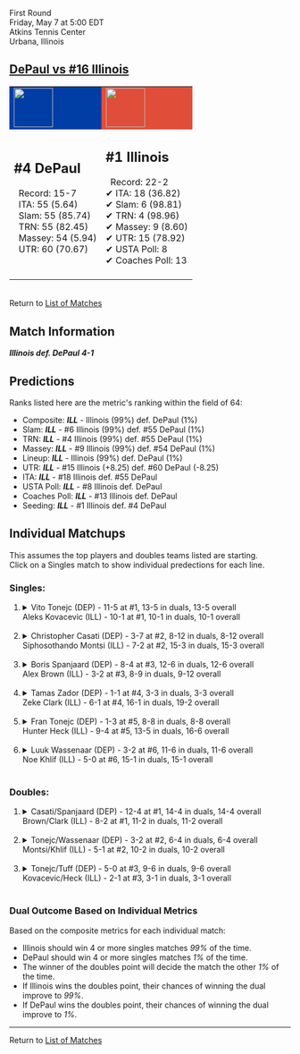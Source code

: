 First Round  
Friday, May 7 at 5:00 EDT  
Atkins Tennis Center  
Urbana, Illinois  
## [DePaul vs #16 Illinois](https://www.ncaa.com/game/5833373)  

<table><tr style="background-color: #d9d9d9 !important"><td style="background-color: #003DA5 !important"><img src="https://www.ncaa.com/sites/default/files/images/logos/schools/d/depaul.70.png" width="70" height="70" /></td><td style="background-color: #E04E39 !important"><img src="https://www.ncaa.com/sites/default/files/images/logos/schools/i/illinois.70.png" width="70" height="70" /></td></tr><tr>
<td>  

<h2>#4 DePaul</h2>  
&nbsp; Record: 15-7<br>  
&nbsp; ITA: 55 (5.64)<br>  
&nbsp; Slam: 55 (85.74)<br>  
&nbsp; TRN: 55 (82.45)<br>  
&nbsp; Massey: 54 (5.94)<br>  
&nbsp; UTR: 60 (70.67)<br>  
<br>  

</td>
<td>  

<h2>#1 Illinois</h2>  
&nbsp; Record: 22-2<br>  
&#10004; ITA: 18 (36.82)<br>  
&#10004; Slam: 6 (98.81)<br>  
&#10004; TRN: 4 (98.96)<br>  
&#10004; Massey: 9 (8.60)<br>  
&#10004; UTR: 15 (78.92)<br>  
&#10004; USTA Poll: 8<br>  
&#10004; Coaches Poll: 13<br>  
<br>  

</td>
</tr></table>  


<br>Return to [List of Matches](../index.md)  

## Match Information  
***Illinois def. DePaul 4-1***  

## Predictions  

Ranks listed here are the metric's ranking within the field of 64:  
- Composite: ***ILL*** - Illinois (99%) def. DePaul (1%)  
- Slam: ***ILL*** - #6 Illinois (99%) def. #55 DePaul (1%)  
- TRN: ***ILL*** - #4 Illinois (99%) def. #55 DePaul (1%)  
- Massey: ***ILL*** - #9 Illinois (99%) def. #54 DePaul (1%)  
- Lineup: ***ILL*** - Illinois (99%) def. DePaul (1%)  
- UTR: ***ILL*** - #15 Illinois (+8.25) def. #60 DePaul (-8.25)  
- ITA: ***ILL*** - #18 Illinois def. #55 DePaul  
- USTA Poll: ***ILL*** - #8 Illinois def. DePaul  
- Coaches Poll: ***ILL*** - #13 Illinois def. DePaul  
- Seeding: ***ILL*** - #1 Illinois def. #4 DePaul  

## Individual Matchups  
This assumes the top players and doubles teams listed are starting.  
Click on a Singles match to show individual predections for each line.  

### Singles:  

<ol>
<li><details>
<summary markdown="span">Vito Tonejc (DEP) - 11-5 at #1, 13-5 in duals, 13-5 overall<br>Aleks Kovacevic (ILL) - 10-1 at #1, 10-1 in duals, 10-1 overall</summary>
<h4>Predictions</h4><ul>
<li>Composite: <b><i>ILL</i></b> - Kovacevic (98%) def. Tonejc (2%)</li>  
<li>Slam: <b><i>ILL</i></b> - Kovacevic (98%) def. Tonejc (2%)</li>  
<li>TRN: <b><i>ILL</i></b> - Kovacevic (98%) def. Tonejc (2%)</li>  
<li>Massey: <b><i>ILL</i></b> - Kovacevic (98%) def. Tonejc (2%)</li>  
<li>UTR: <b><i>ILL</i></b> - Kovacevic (98%) def. Tonejc (2%)</li>  
<li>ITA: <b><i>DEP</i></b> - Tonejc (4.23) def. Kovacevic (4.00)</li>  
</ul>
</details>&nbsp;</li>
<li><details>
<summary markdown="span">Christopher Casati (DEP) - 3-7 at #2, 8-12 in duals, 8-12 overall<br>Siphosothando Montsi (ILL) - 7-2 at #2, 15-3 in duals, 15-3 overall</summary>
<h4>Predictions</h4><ul>
<li>Composite: <b><i>ILL</i></b> - Montsi (99%) def. Casati (1%)</li>  
<li>Slam: <b><i>ILL</i></b> - Montsi (99%) def. Casati (1%)</li>  
<li>TRN: <b><i>ILL</i></b> - Montsi (99%) def. Casati (1%)</li>  
<li>Massey: <b><i>ILL</i></b> - Montsi (98%) def. Casati (2%)</li>  
<li>UTR: <b><i>ILL</i></b> - Montsi (98%) def. Casati (2%)</li>  
<li>ITA: <b><i>ILL</i></b> - Montsi (4.79) def. Casati (0.00)</li>  
</ul>
</details>&nbsp;</li>
<li><details>
<summary markdown="span">Boris Spanjaard (DEP) - 8-4 at #3, 12-6 in duals, 12-6 overall<br>Alex Brown (ILL) - 3-2 at #3, 8-9 in duals, 9-12 overall</summary>
<h4>Predictions</h4><ul>
<li>Composite: <b><i>ILL</i></b> - Brown (94%) def. Spanjaard (6%)</li>  
<li>Slam: <b><i>ILL</i></b> - Brown (97%) def. Spanjaard (3%)</li>  
<li>TRN: <b><i>ILL</i></b> - Brown (97%) def. Spanjaard (3%)</li>  
<li>Massey: <b><i>ILL</i></b> - Brown (88%) def. Spanjaard (12%)</li>  
<li>UTR: <b><i>ILL</i></b> - Brown (92%) def. Spanjaard (8%)</li>  
<li>ITA: <b><i>DEP</i></b> - Spanjaard (2.02) def. Brown (1.47)</li>  
</ul>
</details>&nbsp;</li>
<li><details>
<summary markdown="span">Tamas Zador (DEP) - 1-1 at #4, 3-3 in duals, 3-3 overall<br>Zeke Clark (ILL) - 6-1 at #4, 16-1 in duals, 19-2 overall</summary>
<h4>Predictions</h4><ul>
<li>Composite: <b><i>ILL</i></b> - Clark (98%) def. Zador (2%)</li>  
<li>Slam: <b><i>ILL</i></b> - Clark (98%) def. Zador (2%)</li>  
<li>TRN: <b><i>ILL</i></b> - Clark (99%) def. Zador (1%)</li>  
<li>Massey: <b><i>ILL</i></b> - Clark (99%) def. Zador (1%)</li>  
<li>UTR: <b><i>ILL</i></b> - Clark (96%) def. Zador (4%)</li>  
<li>ITA: <b><i>ILL</i></b> - Clark (6.43) def. Zador (1.31)</li>  
</ul>
</details>&nbsp;</li>
<li><details>
<summary markdown="span">Fran Tonejc (DEP) - 1-3 at #5, 8-8 in duals, 8-8 overall<br>Hunter Heck (ILL) - 9-4 at #5, 13-5 in duals, 16-6 overall</summary>
<h4>Predictions</h4><ul>
<li>Composite: <b><i>ILL</i></b> - Heck (97%) def. Tonejc (3%)</li>  
<li>Slam: <b><i>ILL</i></b> - Heck (98%) def. Tonejc (2%)</li>  
<li>TRN: <b><i>ILL</i></b> - Heck (99%) def. Tonejc (1%)</li>  
<li>Massey: <b><i>ILL</i></b> - Heck (95%) def. Tonejc (5%)</li>  
<li>UTR: <b><i>ILL</i></b> - Heck (96%) def. Tonejc (4%)</li>  
<li>ITA: <b><i>ILL</i></b> - Heck (2.36) def. Tonejc (1.51)</li>  
</ul>
</details>&nbsp;</li>
<li><details>
<summary markdown="span">Luuk Wassenaar (DEP) - 3-2 at #6, 11-6 in duals, 11-6 overall<br>Noe Khlif (ILL) - 5-0 at #6, 15-1 in duals, 15-1 overall</summary>
<h4>Predictions</h4><ul>
<li>Composite: <b><i>ILL</i></b> - Khlif (98%) def. Wassenaar (2%)</li>  
<li>Slam: <b><i>ILL</i></b> - Khlif (99%) def. Wassenaar (1%)</li>  
<li>TRN: <b><i>ILL</i></b> - Khlif (99%) def. Wassenaar (1%)</li>  
<li>Massey: <b><i>ILL</i></b> - Khlif (97%) def. Wassenaar (3%)</li>  
<li>UTR: <b><i>ILL</i></b> - Khlif (97%) def. Wassenaar (3%)</li>  
<li>ITA: <b><i>ILL</i></b> - Khlif (3.59) def. Wassenaar (2.18)</li>  
</ul>
</details>&nbsp;</li>
</ol>

### Doubles:  

<ol>
<li><details>
<summary markdown="span">Casati/Spanjaard (DEP) - 12-4 at #1, 14-4 in duals, 14-4 overall<br>Brown/Clark (ILL) - 8-2 at #1, 11-2 in duals, 11-2 overall</summary>
<br>Sorry, we don't have any metrics for this match
</details>&nbsp;</li>
<li><details>
<summary markdown="span">Tonejc/Wassenaar (DEP) - 3-2 at #2, 6-4 in duals, 6-4 overall<br>Montsi/Khlif (ILL) - 5-1 at #2, 10-2 in duals, 10-2 overall</summary>
<br>Sorry, we don't have any metrics for this match
</details>&nbsp;</li>
<li><details>
<summary markdown="span">Tonejc/Tuff (DEP) - 5-0 at #3, 9-6 in duals, 9-6 overall<br>Kovacevic/Heck (ILL) - 2-1 at #3, 3-1 in duals, 3-1 overall</summary>
<br>Sorry, we don't have any metrics for this match
</details>&nbsp;</li>
</ol>

### Dual Outcome Based on Individual Metrics  
  
Based on the composite metrics for each individual match:  
- Illinois should win 4 or more singles matches _99%_ of the time.  
- DePaul should win 4 or more singles matches _1%_ of the time.  
- The winner of the doubles point will decide the match the other _1%_ of the time.  
- If Illinois wins the doubles point, their chances of winning the dual improve to _99%_.  
- If DePaul wins the doubles point, their chances of winning the dual improve to _1%_.  
  
------

Return to [List of Matches](../index.md)  
